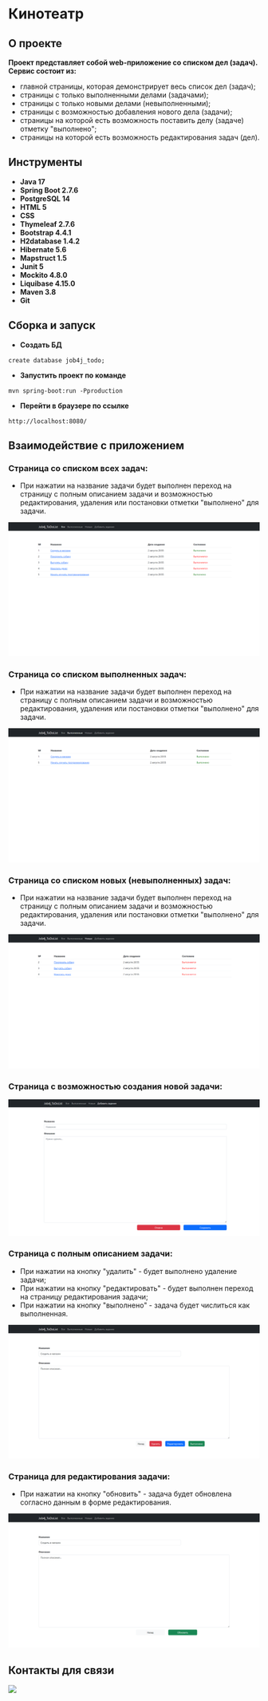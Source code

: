 # Кинотеатр

## О проекте

**Проект представляет собой web-приложение со списком дел (задач). Сервис состоит из:**

* главной страницы, которая демонстрирует весь список дел (задач);
* страницы с только выполненными делами (задачами);
* страницы с только новыми делами (невыполненными);
* страницы с возможностью добавления нового дела (задачи);
* страницы на которой есть возможность поставить делу (задаче) отметку "выполнено";
* страницы на которой есть возможность редактирования задач (дел).

## Инструменты

- **Java 17**
- **Spring Boot 2.7.6**
- **PostgreSQL 14**
- **HTML 5**
- **CSS**
- **Thymeleaf 2.7.6**
- **Bootstrap 4.4.1**
- **H2database 1.4.2**
- **Hibernate 5.6**
- **Mapstruct 1.5**
- **Junit 5**
- **Mockito 4.8.0**
- **Liquibase 4.15.0**
- **Maven 3.8**
- **Git**

## Сборка и запуск<br>

- **Создать БД**

``` shell 
create database job4j_todo;
```

- **Запустить проект по команде**

``` shell 
mvn spring-boot:run -Pproduction
```

- **Перейти в браузере по ссылке**

``` shell 
http://localhost:8080/
```

## Взаимодействие с приложением<br>

### Страница со списком всех задач:

- При нажатии на название задачи будет выполнен переход на страницу с полным описанием задачи
  и возможностью редактирования, удаления или постановки отметки "выполнено" для задачи.

![tasks](src/main/resources/static/application_pictures/tasks.png)

### Страница со списком выполненных задач:

- При нажатии на название задачи будет выполнен переход на страницу с полным описанием задачи
  и возможностью редактирования, удаления или постановки отметки "выполнено" для задачи.

![completed_tasks](src/main/resources/static/application_pictures/completed_tasks.png)

### Страница со списком новых (невыполненных) задач:

- При нажатии на название задачи будет выполнен переход на страницу с полным описанием задачи
  и возможностью редактирования, удаления или постановки отметки "выполнено" для задачи.

![new_tasks](src/main/resources/static/application_pictures/new_tasks.png)

### Страница с возможностью создания новой задачи:

![create_task](src/main/resources/static/application_pictures/create_task.png)

### Страница с полным описанием задачи:

- При нажатии на кнопку "удалить" - будет выполнено удаление задачи;
- При нажатии на кнопку "редактировать" - будет выполнен переход на страницу редактирования задачи;
- При нажатии на кнопку "выполнено" - задача будет числиться как выполненная.

![full_task](src/main/resources/static/application_pictures/full_task.png)

### Страница для редактирования задачи:

- При нажатии на кнопку "обновить" - задача будет обновлена согласно данным в форме редактирования.
  
![edit_task](src/main/resources/static/application_pictures/edit_task.png)

## Контакты для связи<br>

<a href="https://t.me/OvercomingJunk" target="blank"><img src="https://img.icons8.com/clouds/50/000000/telegram-app.png"/></a>

